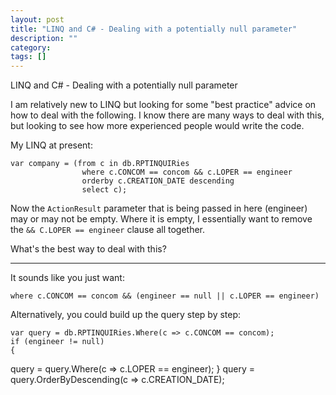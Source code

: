 ```yaml
---
layout: post
title: "LINQ and C# - Dealing with a potentially null parameter"
description: ""
category:
tags: []
---
```


LINQ and C# - Dealing with a potentially null parameter


I am relatively new to LINQ but looking for some "best practice" advice on how to deal with the following. I know there are many ways to deal with this, but looking to see how more experienced people would write the code.

My LINQ at present:

    var company = (from c in db.RPTINQUIRies
                    where c.CONCOM == concom && c.LOPER == engineer
                    orderby c.CREATION_DATE descending
                    select c);

Now the `ActionResult` parameter that is being passed in here (engineer) may or may not be empty. Where it is empty, I essentially want to remove the `&& C.LOPER == engineer` clause all together.

What's the best way to deal with this?


--------------------------------------- 
It sounds like you just want:

    where c.CONCOM == concom && (engineer == null || c.LOPER == engineer)

Alternatively, you could build up the query step by step:

    var query = db.RPTINQUIRies.Where(c => c.CONCOM == concom);
    if (engineer != null)
    {
  query = query.Where(c => c.LOPER == engineer);
    }
    query = query.OrderByDescending(c => c.CREATION_DATE);


